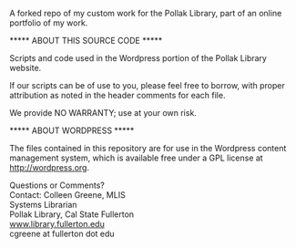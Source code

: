A forked repo of my custom work for the Pollak Library, part of an online portfolio of my work.

***** ABOUT THIS SOURCE CODE *****

Scripts and code used in the Wordpress portion of the Pollak Library website.

If our scripts can be of use to you, please feel free to borrow, with proper attribution as noted in the header comments for each file.

We provide NO WARRANTY; use at your own risk.

***** ABOUT WORDPRESS *****

The files contained in this repository are for use in the Wordpress content management system, which is available free under a GPL license at http://wordpress.org.

Questions or Comments?<br />
Contact: Colleen Greene, MLIS<br />
Systems Librarian<br />
Pollak Library, Cal State Fullerton <br />
www.library.fullerton.edu <br />
cgreene at fullerton dot edu
